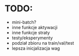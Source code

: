 # TODO:
- mini-batch?
- inne funkcje aktywacji
- inne funkcje straty
- testy/eksperymenty
- podział zbioru na train/val/test
- lepsza inicjalizacja wag